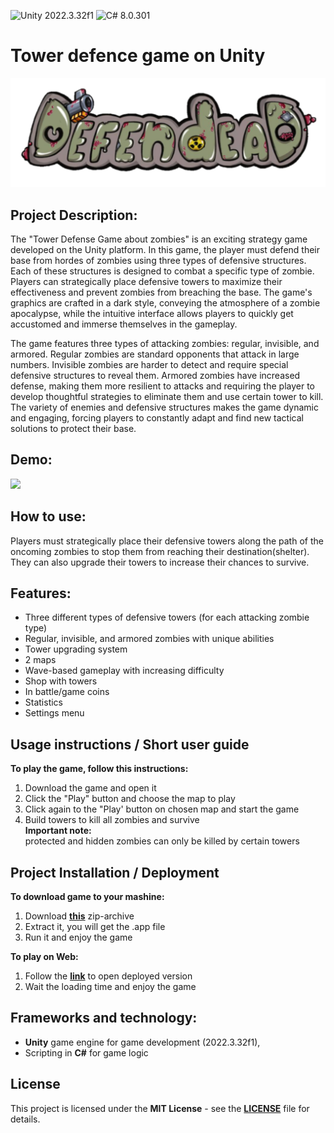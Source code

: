 ![Unity 2022.3.32f1](https://img.shields.io/badge/Unity-2022.3.32f1-blue.svg)
![C# 8.0.301](https://img.shields.io/badge/C%23-8.0.301-blue.svg)
# Tower defence game on Unity
<p style="text-align: center;">
  	<img src="Screenshoots/logo.png ">
</p>

## Project Description: 
The "Tower Defense Game about zombies" is an exciting strategy game developed on the Unity platform. In this game, the player must defend their base from hordes of zombies using three types of defensive structures. Each of these structures is designed to combat a specific type of zombie. Players can strategically place defensive towers to maximize their effectiveness and prevent zombies from breaching the base. The game's graphics are crafted in a dark style, conveying the atmosphere of a zombie apocalypse, while the intuitive interface allows players to quickly get accustomed and immerse themselves in the gameplay.

The game features three types of attacking zombies: regular, invisible, and armored. Regular zombies are standard opponents that attack in large numbers. Invisible zombies are harder to detect and require special defensive structures to reveal them. Armored zombies have increased defense, making them more resilient to attacks and requiring the player to develop thoughtful strategies to eliminate them and use certain tower to kill. The variety of enemies and defensive structures makes the game dynamic and engaging, forcing players to constantly adapt and find new tactical solutions to protect their base.

## Demo: 
<img src="Screenshoots/demo_upd.gif">

## How to use: 
Players must strategically place their defensive towers along the path of the oncoming zombies to stop them from reaching their destination(shelter). They can also upgrade their towers to increase their chances to survive.

## Features: 
- Three different types of defensive towers (for each attacking zombie type)
- Regular, invisible, and armored zombies with unique abilities 
- Tower upgrading system
- 2 maps
- Wave-based gameplay with increasing difficulty
- Shop with towers
- In battle/game coins
- Statistics
- Settings menu 

## Usage instructions / Short user guide
**To play the game, follow this instructions:**
1) Download the game and open it
2) Click the "Play" button and choose the map to play
3) Click again to the "Play' button on chosen map and start the game
4) Build towers to kill all zombies and survive     
**Important note:**  
protected and hidden zombies can only be killed by certain towers


## Project Installation / Deployment

**To download game to your mashine:**
1) Download **[this](MVP.app.zip)** zip-archive
2) Extract it, you will get the .app file
3) Run it and enjoy the game 

**To play on Web:**
1) Follow the **[link](https://slant14.itch.io/tower-defense)** to open deployed version
2) Wait the loading time and enjoy the game

## Frameworks and technology:
 - **Unity** game engine for game development (2022.3.32f1), 
 - Scripting in **C#** for game logic

## License
This project is licensed under the **MIT License** - see the **[LICENSE](LICENSE)** file for details.